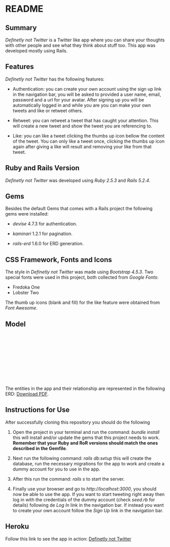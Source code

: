 # README

## Summary

*Definetly not Twitter* is a Twitter like app where you can share your thoughts with other people and see what they think about stuff too. This app was developed mostly using Rails.

## Features

*Definetly not Twitter* has the following features:

+ Authentication: you can create your own account using the sign up link in the navigation bar, you will be asked to provided a user name, email, password and a url for your avatar. After signing up you will be automatically logged in and while you are you can make your own tweets and like or retweet others.

+ Retweet: you can retweet a tweet that has caught your attention. This will create a new tweet and show the tweet you are referencing to.

+ Like: you can like a tweet clicking the thumbs up icon bellow the content of the tweet. You can only like a tweet once, clicking the thumbs up icon again after giving a like will result and removing your like from that tweet.

## Ruby and Rails Version

*Definetly not Twitter* was developed using *Ruby 2.5.3* and *Rails 5.2.4*.

## Gems

Besides the default Gems that comes with a Rails project the following gems were installed:

+ *devise* 4.7.3 for authentication.

+ *kaminari* 1.2.1 for pagination.

+ *rails-erd* 1.6.0 for ERD generation.

## CSS Framework, Fonts and Icons

The style in *Definetly not Twitter* was made using *Bootstrap 4.5.3*. Two special fonts were used in this project, both collected from *Google Fonts*:

+ Fredoka One
+ Lobster Two

The thumb up icons (blank and fill) for the like feature were obtained from  *Font Awesome*.

## Model

<object data="https://github.com/joscor90/twitter_clone/blob/master/erd.pdf" type="application/pdf" width="700px" height="700px">
    <embed src="https://github.com/joscor90/twitter_clone/blob/master/erd.pdf">
        <p>The entities in the app and their relationship are represented in the following ERD: <a href="https://github.com/joscor90/twitter_clone/blob/master/erd.pdf">Download PDF</a>.</p>
    </embed>
</object>

## Instructions for Use

After successfully cloning this repository you should do the following

1. Open the project in your terminal and run the command: *bundle install* this will install and/or update the gems that this project needs to work. **Remember that your Ruby and RoR versions should match the ones described in the Gemfile**.

2. Next run the following command: *rails db:setup* this will create the database, run the necessary migrations for the app to work and create a dummy account for you to use in the app.

3. After this run the command: *rails s* to start the server.

4. Finally use your browser and go to *http://localhost:3000*, you should now be able to use the app. If you want to start tweeting right away then log in with the credentials of the dummy account (check *seed.rb* for details) following de *Log In* link in the navigation bar. If instead you want to create your own account follow the *Sign Up* link in the navigation bar.

## Heroku

Follow this link to see the app in action: <a href="https://tranquil-depths-31831.herokuapp.com/" target="_blank">Definetly not Twitter</a>
